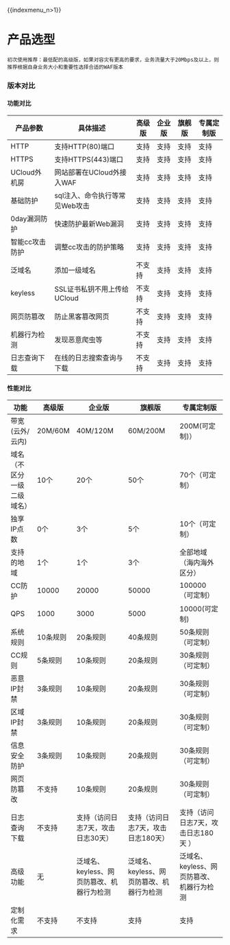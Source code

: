 {{indexmenu_n>1}}

# 产品选型

`初次使用推荐：最低配的高级版，如果对容灾有更高的要求，业务流量大于20Mbps及以上，则推荐根据自身业务大小和重要性选择合适的WAF版本`

### 版本对比

#### 功能对比

| 产品参数      | 具体描述               | 高级版 | 企业版 | 旗舰版 | 专属定制版 |
| --- | --- | --- | --- | --- | --- |
| HTTP      | 支持HTTP(80)端口       | 支持  | 支持  | 支持  | 支持    |
| HTTPS     | 支持HTTPS(443)端口     | 支持  | 支持  | 支持  | 支持    |
| UCloud外机房 | 网站部署在UCloud外接入WAF  | 支持  | 支持  | 支持  | 支持    |
| 基础防护      | sql注入、命令执行等常见Web攻击 | 支持  | 支持  | 支持  | 支持    |
| 0day漏洞防护  | 快速防护最新Web漏洞        | 支持  | 支持  | 支持  | 支持    |
| 智能cc攻击防护  | 调整cc攻击的防护策略        | 支持  | 支持  | 支持  | 支持    |
| 泛域名       | 添加一级域名             | 不支持 | 支持  | 支持  | 支持    |
| keyless   | SSL证书私钥不用上传给UCloud | 不支持 | 支持  | 支持  | 支持    |
| 网页防篡改     | 防止黑客篡改网页           | 不支持 | 支持  | 支持  | 支持    |
| 机器行为检测    | 发现恶意爬虫等            | 不支持 | 支持  | 支持  | 支持    |
| 日志查询下载    | 在线的日志搜索查询与下载       | 不支持 | 支持  | 支持  | 支持    |

#### 性能对比

| 功能            | 高级版     | 企业版                      | 旗舰版                      | 专属定制版                    |
| --- | --- | --- | --- | --- |
| 带宽(云外/云内)     | 20M/60M | 40M/120M                 | 60M/200M                 | 200M(可定制)）               |
| 域名（不区分一级二级域名） | 10个     | 20个                      | 50个                      | 70个（可定制）         |
| 独享IP点数        | 0个      | 3个                       | 5个                       | 10个（可定制）                 |
| 支持的地域         | 1个      | 1个                       | 3个                       | 全部地域（海内海外区分）             |
| CC防护          | 10000   | 20000                    | 50000                    | 100000（可定制）              |
| QPS | 1000 | 3000 | 5000 | 10000(可定制) |
| 系统规则          | 10条规则   | 20条规则                    | 40条规则                    | 50条规则（可定制）               |
| CC规则          | 5条规则    | 10条规则                    | 20条规则                    | 30条规则（可定制）               |
| 恶意IP封禁        | 3条规则    | 10条规则                    | 20条规则                    | 30条规则（可定制）               |
| 区域IP封禁        | 3条规则    | 10条规则                    | 20条规则                    | 30条规则（可定制）               |
| 信息安全防护        | 3条规则    | 10条规则                    | 20条规则                    | 30条规则（可定制）               |
| 网页防篡改         | 不支持     | 10条规则                    | 20条规则                    | 30条规则（可定制）               |
| 日志查询下载        | 不支持     | 支持（访问日志7天，攻击日志30天）       | 支持（访问日志7天，攻击日志180天）      | 支持（访问日志7天，攻击日志180天 ）     |
| 高级功能          | 无       | 泛域名、keyless、网页防篡改、机器行为检测 | 泛域名、keyless、网页防篡改、机器行为检测 | 泛域名、keyless、网页防篡改、机器行为检测 |
| 定制化需求         | 不支持     | 不支持                      | 支持                       | 支持                       |


